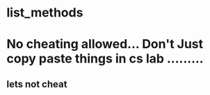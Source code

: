 # list_methods
<h1>No cheating allowed...  Don't Just copy paste things in cs lab .........</h1>
<h2>lets not cheat </h2>
